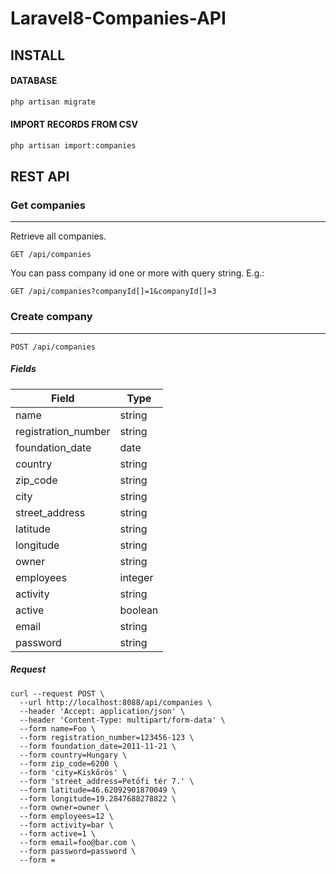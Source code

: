 # Laravel8-Companies-API

## INSTALL

#### DATABASE

```php
php artisan migrate
```

#### IMPORT RECORDS FROM CSV

```php
php artisan import:companies
```

## REST API

### Get companies

---

Retrieve all companies.

`GET /api/companies`

You can pass company id one or more with query string. 
E.g.:

`GET /api/companies?companyId[]=1&companyId[]=3`

### Create company

---

`POST /api/companies`

##### Fields

| Field               | Type                 |
|---------------------|----------------------|
| name                | string               |
| registration_number | string               |
| foundation_date     | date                 |
| country             | string               |
| zip_code            | string               |
| city                | string               |
| street_address      | string               |
| latitude            | string               |
| longitude           | string               |
| owner               | string               |
| employees           | integer              |
| activity            | string               |
| active              | boolean              |
| email               | string               |
| password            | string               |

##### Request

```shell
curl --request POST \
  --url http://localhost:8088/api/companies \
  --header 'Accept: application/json' \
  --header 'Content-Type: multipart/form-data' \
  --form name=Foo \
  --form registration_number=123456-123 \
  --form foundation_date=2011-11-21 \
  --form country=Hungary \
  --form zip_code=6200 \
  --form 'city=Kiskőrös' \
  --form 'street_address=Petőfi tér 7.' \
  --form latitude=46.62092901870049 \
  --form longitude=19.2847688278822 \
  --form owner=owner \
  --form employees=12 \
  --form activity=bar \
  --form active=1 \
  --form email=foo@bar.com \
  --form password=password \
  --form =
```
